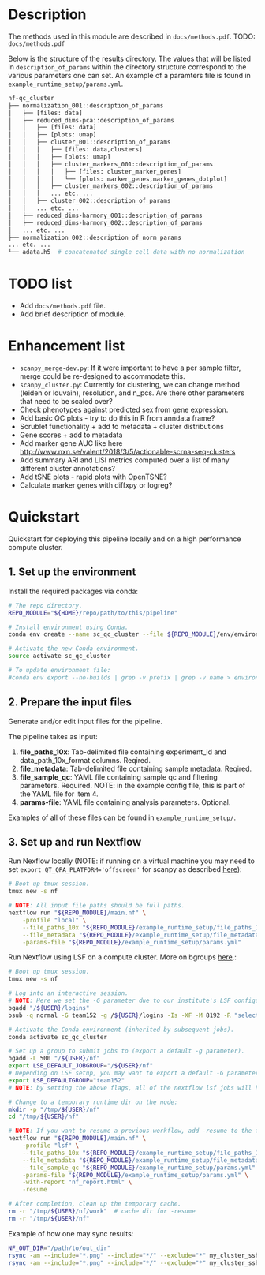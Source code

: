 
# Description

The methods used in this module are described in `docs/methods.pdf`. TODO: `docs/methods.pdf`

Below is the structure of the results directory. The values that will be listed in `description_of_params` within the directory structure correspond to the various parameters one can set. An example of a paramters file is found in `example_runtime_setup/params.yml`.
```bash
nf-qc_cluster
├── normalization_001::description_of_params
│   ├── [files: data]
│   ├── reduced_dims-pca::description_of_params
│   │   ├── [files: data]
│   │   ├── [plots: umap]
│   │   ├── cluster_001::description_of_params
│   │   │   ├── [files: data,clusters]
│   │   │   ├── [plots: umap]
│   │   │   ├── cluster_markers_001::description_of_params
│   │   │   │   ├── [files: cluster_marker_genes]
│   │   │   │   └── [plots: marker_genes,marker_genes_dotplot]
│   │   │   ├── cluster_markers_002::description_of_params
│   │   │   ... etc. ...
│   │   ├── cluster_002::description_of_params
│   │   ... etc. ...
│   ├── reduced_dims-harmony_001::description_of_params
│   ├── reduced_dims-harmony_002::description_of_params
│   ... etc. ...
├── normalization_002::description_of_norm_params
... etc. ...
└── adata.h5  # concatenated single cell data with no normalization
```


# TODO list

* Add `docs/methods.pdf` file.
* Add brief description of module.


# Enhancement list

* `scanpy_merge-dev.py`: If it were important to have a per sample filter, merge could be re-designed to accommodate this.
* `scanpy_cluster.py`: Currently for clustering, we can change method (leiden or louvain), resolution, and n_pcs. Are there other parameters that need to be scaled over?
* Check phenotypes against predicted sex from gene expression.
* Add basic QC plots - try to do this in R from anndata frame?
* Scrublet functionality + add to metadata + cluster distributions
* Gene scores + add to metadata
* Add marker gene AUC like here http://www.nxn.se/valent/2018/3/5/actionable-scrna-seq-clusters
* Add summary ARI and LISI metrics computed over a list of many different cluster annotations?
* Add tSNE plots - rapid plots with OpenTSNE?
* Calculate marker genes with diffxpy or logreg?


# Quickstart

Quickstart for deploying this pipeline locally and on a high performance compute cluster.


## 1. Set up the environment

Install the required packages via conda:
```bash
# The repo directory.
REPO_MODULE="${HOME}/repo/path/to/this/pipeline"

# Install environment using Conda.
conda env create --name sc_qc_cluster --file ${REPO_MODULE}/env/environment.yml

# Activate the new Conda environment.
source activate sc_qc_cluster

# To update environment file:
#conda env export --no-builds | grep -v prefix | grep -v name > environment.yml
```


## 2. Prepare the input files

Generate and/or edit input files for the pipeline.

The pipeline takes as input:
1. **file_paths_10x**:  Tab-delimited file containing experiment_id and data_path_10x_format columns. Reqired.
2. **file_metadata**:  Tab-delimited file containing sample metadata. Reqired.
3. **file_sample_qc**:  YAML file containing sample qc and filtering parameters. Required. NOTE: in the example config file, this is part of the YAML file for item 4.
4. **params-file**:  YAML file containing analysis parameters. Optional.

Examples of all of these files can be found in `example_runtime_setup/`.


## 3. Set up and run Nextflow

Run Nexflow locally (NOTE: if running on a virtual machine you may need to set `export QT_QPA_PLATFORM='offscreen'` for scanpy as described [here](https://github.com/ipython/ipython/issues/10627)):
```bash
# Boot up tmux session.
tmux new -s nf

# NOTE: All input file paths should be full paths.
nextflow run "${REPO_MODULE}/main.nf" \
    -profile "local" \
    --file_paths_10x "${REPO_MODULE}/example_runtime_setup/file_paths_10x.tsv" \
    --file_metadata "${REPO_MODULE}/example_runtime_setup/file_metadata.tsv" \
    -params-file "${REPO_MODULE}/example_runtime_setup/params.yml"
```


Run Nextflow using LSF on a compute cluster. More on bgroups [here](https://www.ibm.com/support/knowledgecenter/SSETD4_9.1.3/lsf_config_ref/lsb.params.default_jobgroup.5.html).:
```bash
# Boot up tmux session.
tmux new -s nf

# Log into an interactive session.
# NOTE: Here we set the -G parameter due to our institute's LSF configuration.
bgadd "/${USER}/logins"
bsub -q normal -G team152 -g /${USER}/logins -Is -XF -M 8192 -R "select[mem>8192] rusage[mem=8192]" /bin/bash

# Activate the Conda environment (inherited by subsequent jobs).
conda activate sc_qc_cluster

# Set up a group to submit jobs to (export a default -g parameter).
bgadd -L 500 "/${USER}/nf"
export LSB_DEFAULT_JOBGROUP="/${USER}/nf"
# Depending on LSF setup, you may want to export a default -G parameter.
export LSB_DEFAULTGROUP="team152"
# NOTE: by setting the above flags, all of the nextflow lsf jobs will have these flags set.

# Change to a temporary runtime dir on the node:
mkdir -p "/tmp/${USER}/nf"
cd "/tmp/${USER}/nf"

# NOTE: If you want to resume a previous workflow, add -resume to the flag.
nextflow run "${REPO_MODULE}/main.nf" \
    -profile "lsf" \
    --file_paths_10x "${REPO_MODULE}/example_runtime_setup/file_paths_10x.tsv" \
    --file_metadata "${REPO_MODULE}/example_runtime_setup/file_metadata.tsv" \
    --file_sample_qc "${REPO_MODULE}/example_runtime_setup/params.yml" \
    -params-file "${REPO_MODULE}/example_runtime_setup/params.yml" \
    -with-report "nf_report.html" \
    -resume

# After completion, clean up the temporary cache.
rm -r "/tmp/${USER}/nf/work"  # cache dir for -resume
rm -r "/tmp/${USER}/nf"
```


Example of how one may sync results:
```bash
NF_OUT_DIR="/path/to/out_dir"
rsync -am --include="*.png" --include="*/" --exclude="*" my_cluster_ssh:${NF_OUT_DIR} .
rsync -am --include="*.png" --include="*/" --exclude="*" my_cluster_ssh:${NF_OUT_DIR} .
```
